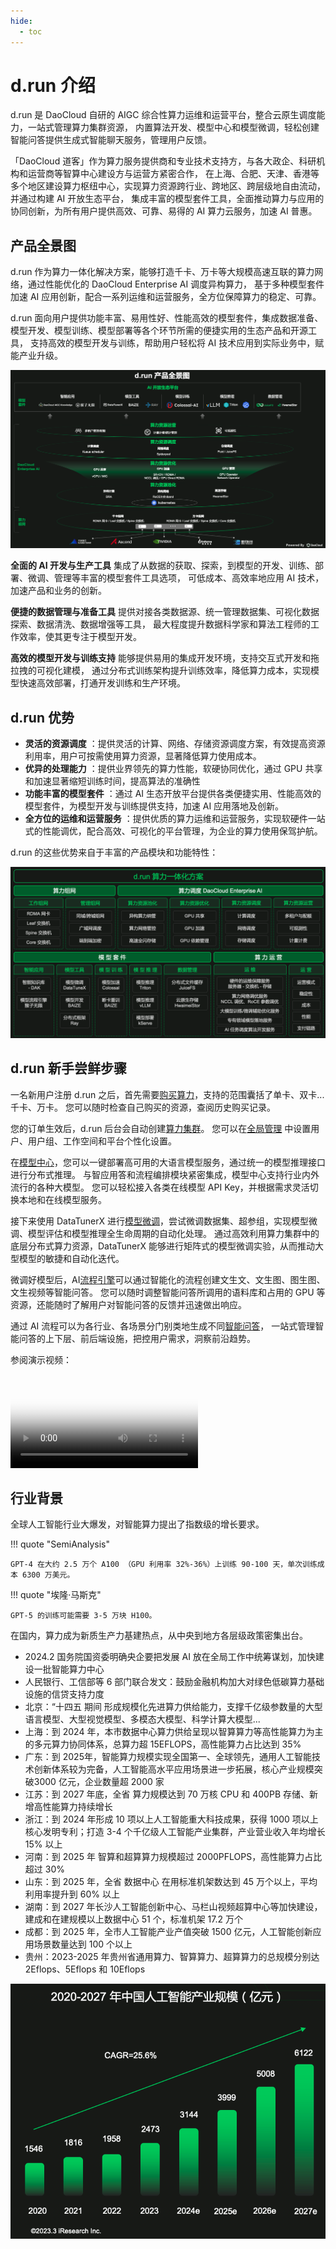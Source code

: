 ```yaml
---
hide:
  - toc
---
```


# d.run 介绍

d.run 是 DaoCloud 自研的 AIGC 综合性算力运维和运营平台，整合云原生调度能力，一站式管理算力集群资源，
内置算法开发、模型中心和模型微调，轻松创建智能问答提供生成式智能聊天服务，管理用户反馈。

「DaoCloud 道客」作为算力服务提供商和专业技术支持方，与各大政企、科研机构和运营商等智算中心建设方与运营方紧密合作，
在上海、合肥、天津、香港等多个地区建设算力枢纽中心，实现算力资源跨行业、跨地区、跨层级地自由流动，并通过构建 AI 开放生态平台，
集成丰富的模型套件工具，全面推动算力与应用的协同创新，为所有用户提供高效、可靠、易得的 AI 算力云服务，加速 AI 普惠。

## 产品全景图

d.run 作为算力一体化解决方案，能够打造千卡、万卡等大规模高速互联的算力网络，通过性能优化的 DaoCloud Enterprise AI 调度异构算力，
基于多种模型套件加速 AI 应用创新，配合一系列运维和运营服务，全方位保障算力的稳定、可靠。

d.run 面向用户提供功能丰富、易用性好、性能高效的模型套件，集成数据准备、模型开发、模型训练、模型部署等各个环节所需的便捷实用的生态产品和开源工具，
支持高效的模型开发与训练，帮助用户轻松将 AI 技术应用到实际业务中，赋能产业升级。

![产品全景图](./images/landscape.png)

**全面的 AI 开发与生产工具** 集成了从数据的获取、探索，到模型的开发、训练、部署、微调、管理等丰富的模型套件工具选项，
可低成本、高效率地应用 AI 技术，加速产品和业务的创新。

**便捷的数据管理与准备工具** 提供对接各类数据源、统一管理数据集、可视化数据探索、数据清洗、数据增强等工具，
最大程度提升数据科学家和算法工程师的工作效率，使其更专注于模型开发。

**高效的模型开发与训练支持** 能够提供易用的集成开发环境，支持交互式开发和拖拉拽的可视化建模，
通过分布式训练架构提升训练效率，降低算力成本，实现模型快速高效部署，打通开发训练和生产环境。

## d.run 优势

- **灵活的资源调度** ：提供灵活的计算、网络、存储资源调度方案，有效提高资源利用率，用户可按需使用算力资源，显著降低算力使用成本。
- **优异的处理能力** ：提供业界领先的算力性能，软硬协同优化，通过 GPU 共享和加速显著缩短训练时间，提高算法的准确性
- **功能丰富的模型套件** ：通过 AI 生态开放平台提供各类便捷实用、性能高效的模型套件，为模型开发与训练提供支持，加速 AI 应用落地及创新。
- **全方位的运维和运营服务** ：提供优质的算力运维和运营服务，实现软硬件一站式的性能调优，配合高效、可视化的平台管理，为企业的算力使用保驾护航。

d.run 的这些优势来自于丰富的产品模块和功能特性：

![产品模块图](./images/models.png)

## d.run 新手尝鲜步骤

一名新用户注册 d.run 之后，首先需要[购买算力](./buy.md)，支持的范围囊括了单卡、双卡...千卡、万卡。
您可以随时检查自己购买的资源，查阅历史购买记录。

您的订单生效后，d.run 后台会自动创建[算力集群](../kpanda/intro/index.md)。
您可以在[全局管理](../ghippo/intro/index.md) 中设置用户、用户组、工作空间和平台个性化设置。

在[模型中心](../dmc/index.md)，您可以一键部署高可用的大语言模型服务，通过统一的模型推理接口进行分布式推理。
与智应用答和流程编排模块紧密集成，模型中心支持行业内外流行的各种大模型。
您可以轻松接入各类在线模型 API Key，并根据需求灵活切换本地和在线模型服务。

接下来使用 DataTunerX 进行[模型微调](../dtx/index.md)，尝试微调数据集、超参组，实现模型微调、模型评估和模型推理全生命周期的自动化处理。
通过高效利用算力集群中的底层分布式算力资源，DataTunerX 能够进行矩阵式的模型微调实验，从而推动大型模型的敏捷和自动化迭代。

微调好模型后，AI[流程引擎](../monkey/index.md)可以通过智能化的流程创建文生文、文生图、图生图、文生视频等智能问答。
您可以随时调整智能问答所调用的语料库和占用的 GPU 等资源，还能随时了解用户对智能问答的反馈并迅速做出响应。

通过 AI 流程可以为各行业、各场景分门别类地生成不同[智能问答](../dak/index.md)，
一站式管理智能问答的上下层、前后端设施，把控用户需求，洞察前沿趋势。

参阅演示视频：

<div class="responsive-video-container">
<video controls src="https://harbor-test2.cn-sh2.ufileos.com/drun/d.run-workflow.mov" preload="metadata" poster="./images/workflow.png"></video>
</div>

## 行业背景

全球人工智能行业大爆发，对智能算力提出了指数级的增长要求。

!!! quote "SemiAnalysis"

    GPT-4 在大约 2.5 万个 A100 （GPU 利用率 32%-36%）上训练 90-100 天，单次训练成本 6300 万美元。

!!! quote "埃隆·马斯克"

    GPT-5 的训练可能需要 3-5 万块 H100。

在国内，算力成为新质生产力基建热点，从中央到地方各层级政策密集出台。

- 2024.2 国务院国资委明确央企要把发展 AI 放在全局工作中统筹谋划，加快建设一批智能算力中心
- 人民银行、工信部等 6 部门联合发文：鼓励金融机构加大对绿色低碳算力基础设施的信贷支持力度
- 北京：“十四五 期间 形成规模化先进算力供给能力，支撑千亿级参数量的大型语言模型、大型视觉模型、多模态大模型、科学计算大模型...
- 上海：到 2024 年，本市数据中心算力供给呈现以智算算力等高性能算力为主的多元算力协同体系，总算力超 15EFLOPS，高性能算力占比达到 35%
- 广东：到 2025年，智能算力规模实现全国第一、全球领先，通用人工智能技术创新体系较为完备，人工智能高水平应用场景进一步拓展，核心产业规模突破3000 亿元，企业数量超 2000 家
- 江苏：到 2027 年底，全省 算力规模达到 70 万核 CPU 和 400PB 存储、新增高性能算力持续增长
- 浙江：到 2024 年形成 10 项以上人工智能重大科技成果，获得 1000 项以上核心发明专利；打造 3-4 个千亿级人工智能产业集群，产业营业收入年均增长 15% 以上
- 河南：到 2025 年 智算和超算算力规模超过 2000PFLOPS，高性能算力占比超过 30%
- 山东：到 2025 年，全省 数据中心 在用标准机架数达到 45 万个以上，平均利用率提升到 60% 以上
- 湖南：到 2027 年长沙人工智能创新中心、马栏山视频超算中心等加快建设，建成和在建规模以上数据中心 51 个，标准机架 17.2 万个
- 成都：到 2025 年，全市人工智能产业产值突破 1500 亿元，人工智能创新应用场景数量达到 100 个以上
- 贵州：2023-2025 年贵州省通用算力、智算算力、超算算力的总规模分别达 2Eflops、5Eflops 和 10Eflops

![行业背景](./images/background.png)
